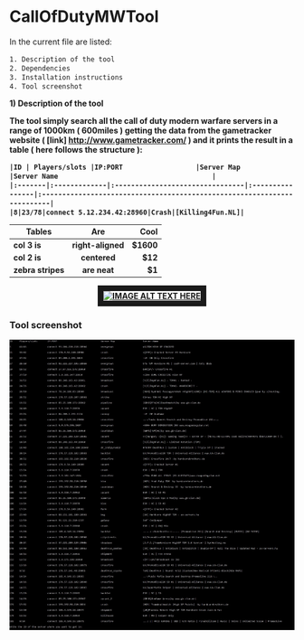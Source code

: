 <h1> CallOfDutyMWTool </h1>
In the current file are listed:
	
	1. Description of the tool
	2. Dependencies
	3. Installation instructions
	4. Tool screenshot


<b>1) Description of the tool<b>

The tool simply search all the call of duty modern warfare servers in a range of 1000km ( 600miles ) getting the data from the gametracker website ( [link] http://www.gametracker.com/ ) and it prints the result in a table ( here follows the structure ):

	|ID	| Players/slots |IP:PORT		          |Server Map       |Server Name						      	      |
	|:-------|:-------------|:--------------------------------|:----------------|:------------------------------------------------------------------------|
	|8|23/78|connect 5.12.234.42:28960|Crash|[Killing4Fun.NL]|

| Tables        | Are           | Cool  |
| ------------- |:-------------:| -----:|
| col 3 is      | right-aligned | $1600 |
| col 2 is      | centered      |   $12 |
| zebra stripes | are neat      |    $1 |

<center><a href="http://www.youtube.com/watch?feature=player_embedded&v=LhuIjNSg7Gg
" target="_blank"><img src="http://img.youtube.com/vi/LhuIjNSg7Gg/0.jpg"
alt="IMAGE ALT TEXT HERE" width="240" height="180" border="10" /></a></center>

<h3> Tool screenshot </h3>

![alt text][screenshot]

[screenshot]: https://github.com/Nixsr/CallOfDutyMWTool/blob/master/images/CallOfDutyMWTool.jpg "Tool's screenshot_00"
